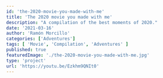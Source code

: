 ```yaml
---
id: 'the-2020-movie-you-made-with-me'
title: 'The 2020 movie you made with me'
description: "A compilation of the best moments of 2020."
date: '2021-03-16'
author: 'Ramón Morcillo'
categories: ['Adventures']
tags: [ 'Movie', 'Compilation', 'Adventures' ]
published: true
featuredImage: './the-2020-movie-you-made-with-me.jpg'
type: 'project'
url: 'https://youtu.be/Ezkhm9QNIt0'
---
```

